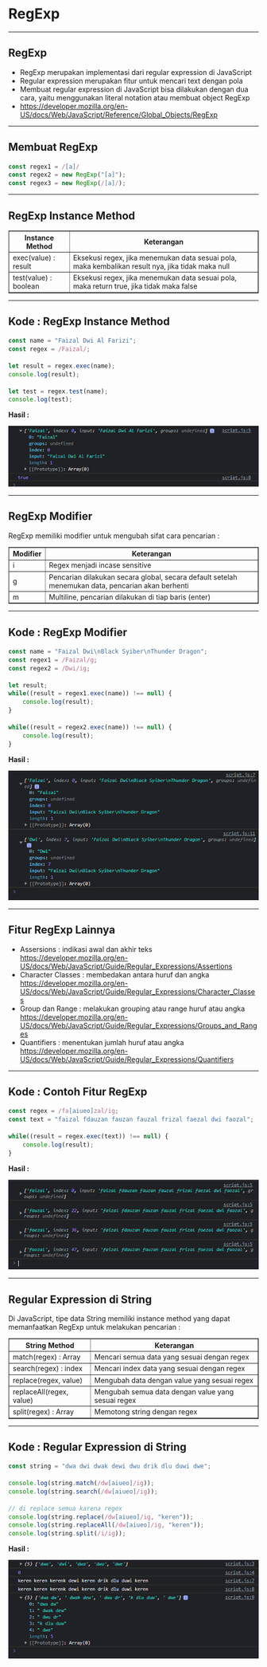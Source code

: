 # RegExp

---

## RegExp

- RegExp merupakan implementasi dari regular expression di JavaScript
- Regular expression merupakan fitur untuk mencari text dengan pola
- Membuat regular expression di JavaScript bisa dilakukan dengan dua cara, yaitu menggunakan literal notation atau membuat object RegExp
- https://developer.mozilla.org/en-US/docs/Web/JavaScript/Reference/Global_Objects/RegExp

---

## Membuat RegExp

```js
const regex1 = /[a]/
const regex2 = new RegExp("[a]");
const regex3 = new RegExp(/[a]/);
```

---

## RegExp Instance Method

<table border="1" width="100%">
    <tr>
        <th>Instance Method</th>
        <th>Keterangan</th>
    </tr>
    <tr>
        <td>exec(value) : result</td>
        <td>Eksekusi regex, jika menemukan data sesuai pola, maka kembalikan result nya, jika tidak maka null</td>
    </tr>
    <tr>
        <td>test(value) : boolean</td>
        <td>Eksekusi regex, jika menemukan data sesuai pola, maka return true, jika tidak maka false</td>
    </tr>
</table>

---

## Kode : RegExp Instance Method

```js
const name = "Faizal Dwi Al Farizi";
const regex = /Faizal/;

let result = regex.exec(name);
console.log(result);

let test = regex.test(name);
console.log(test);
```

**Hasil :**

![1](../assets/img/13/1.PNG)

---

## RegExp Modifier

RegExp memiliki modifier untuk mengubah sifat cara pencarian :

<table border="1" width="100%">
    <tr>
        <th>Modifier</th>
        <th>Keterangan</th>
    </tr>
    <tr>
        <td>i</td>
        <td>Regex menjadi incase sensitive</td>
    </tr>
    <tr>
        <td>g</td>
        <td>Pencarian dilakukan secara global, secara default setelah menemukan data, pencarian akan berhenti</td>
    </tr>
    <tr>
        <td>m</td>
        <td>Multiline, pencarian dilakukan di tiap baris (enter)</td>
    </tr>
</table>

---

## Kode : RegExp Modifier

```js
const name = "Faizal Dwi\nBlack Syiber\nThunder Dragon";
const regex1 = /Faizal/g;
const regex2 = /Dwi/ig;

let result;
while((result = regex1.exec(name)) !== null) {
    console.log(result);
}

while((result = regex2.exec(name)) !== null) {
    console.log(result);
}
```

**Hasil :**

![2](../assets/img/13/2.PNG)

---

## Fitur RegExp Lainnya

- Assersions : indikasi awal dan akhir teks
  https://developer.mozilla.org/en-US/docs/Web/JavaScript/Guide/Regular_Expressions/Assertions
- Character Classes : membedakan antara huruf dan angka
  https://developer.mozilla.org/en-US/docs/Web/JavaScript/Guide/Regular_Expressions/Character_Classes
- Group dan Range : melakukan grouping atau range huruf atau angka
  https://developer.mozilla.org/en-US/docs/Web/JavaScript/Guide/Regular_Expressions/Groups_and_Ranges
- Quantifiers : menentukan jumlah huruf atau angka
  https://developer.mozilla.org/en-US/docs/Web/JavaScript/Guide/Regular_Expressions/Quantifiers

---

## Kode : Contoh Fitur RegExp

```js
const regex = /fa[aiueo]zal/ig;
const text = "faizal fdauzan fauzan fauzal frizal faezal dwi faozal";

while((result = regex.exec(text)) !== null) {
    console.log(result);
}
```

**Hasil :**

![3](../assets/img/13/3.PNG)

---

## Regular Expression di String

Di JavaScript, tipe data String memiliki instance method yang dapat memanfaatkan RegExp untuk melakukan pencarian :

<table border="1" width="100%">
    <tr>
        <th>String Method</th>
        <th>Keterangan</th>
    </tr>
    <tr>
        <td>match(regex) : Array</td>
        <td>Mencari semua data yang sesuai dengan regex</td>
    </tr>
    <tr>
        <td>search(regex) : index </td>
        <td>Mencari index data yang sesuai dengan regex</td>
    </tr>
    <tr>
        <td>replace(regex, value) </td>
        <td>Mengubah data dengan value yang sesuai regex</td>
    </tr>
    <tr>
        <td>replaceAll(regex, value)</td>
        <td>Mengubah semua data dengan value yang sesuai regex</td>
    </tr>
    <tr>
        <td>split(regex) : Array</td>
        <td>Memotong string dengan regex</td>
    </tr>
</table>

---

## Kode : Regular Expression di String

```js
const string = "dwa dwi dwak dewi dwu drik dlu duwi dwe";

console.log(string.match(/dw[aiueo]/ig));
console.log(string.search(/dw[aiueo]/ig));

// di replace semua karena regex
console.log(string.replace(/dw[aiueo]/ig, "keren"));
console.log(string.replaceAll(/dw[aiueo]/ig, "keren"));
console.log(string.split(/i/ig));
```

**Hasil :**

![4](../assets/img/13/4.PNG)